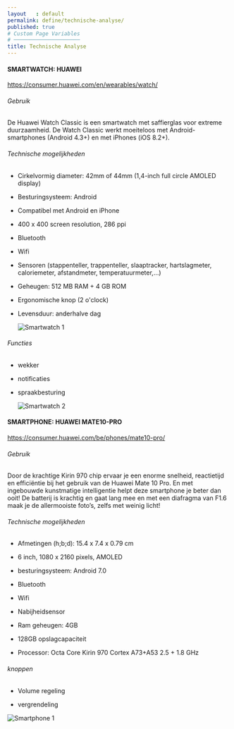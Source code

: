 ```yaml
---
layout   : default
permalink: define/technische-analyse/
published: true
# Custom Page Variables
# ─────────────────────
title: Technische Analyse
---
```

#### SMARTWATCH: HUAWEI 

https://consumer.huawei.com/en/wearables/watch/

###### Gebruik

De Huawei Watch Classic is een smartwatch met saffierglas voor extreme duurzaamheid. De Watch Classic werkt moeiteloos met Android-smartphones (Android 4.3+) en met iPhones (iOS 8.2+).

###### Technische mogelijkheden

* Cirkelvormig diameter: 42mm of 44mm (1,4-inch full circle AMOLED display)

* Besturingsysteem: Android

* Compatibel met Android en iPhone

* 400 x 400 screen resolution, 286 ppi

* Bluetooth

* Wifi

* Sensoren (stappenteller, trappenteller, slaaptracker, hartslagmeter, caloriemeter, afstandmeter, temperatuurmeter,…)

* Geheugen: 512 MB RAM + 4 GB ROM

* Ergonomische knop (2 o'clock)

* Levensduur: anderhalve dag

  <div class="row justify-content">
    <div class="col-12 col-md-8 ">
        <img class="d-block w-100" src="Images/smartwatch1.jpg" alt="Smartwatch 1">
    </div>
  </div>

###### Functies

* wekker

* notificaties

* spraakbesturing

  <div class="row justify-content">
    <div class="col-12 col-md-8 ">
        <img class="d-block w-100" src="Images/smartwatch2.jpg" alt="Smartwatch 2">
    </div>
  </div>

#### SMARTPHONE: HUAWEI MATE10-PRO

https://consumer.huawei.com/be/phones/mate10-pro/

###### Gebruik

Door de krachtige Kirin 970 chip ervaar je een enorme snelheid, reactietijd en efficiëntie bij het gebruik van de Huawei Mate 10 Pro. En met ingebouwde kunstmatige intelligentie helpt deze smartphone je beter dan ooit! De batterij is krachtig en gaat lang mee en met een diafragma van F1.6 maak je de allermooiste foto’s, zelfs met weinig licht!

###### Technische mogelijkheden

* Afmetingen (h;b;d): 15.4 x 7.4 x 0.79 cm

* 6 inch, 1080 x 2160 pixels, AMOLED

* besturingsysteem: Android 7.0

* Bluetooth

* Wifi

* Nabijheidsensor

* Ram geheugen: 4GB

* 128GB opslagcapaciteit

* Processor: Octa Core Kirin 970 Cortex A73+A53 2.5 + 1.8 GHz

###### knoppen

* Volume regeling

* vergrendeling

 <div class="row justify-content">
    <div class="col-12 col-md-8 ">
        <img class="d-block w-100" src="Images/smartphone1.jpg" alt="Smartphone 1">
    </div>
  </div>
